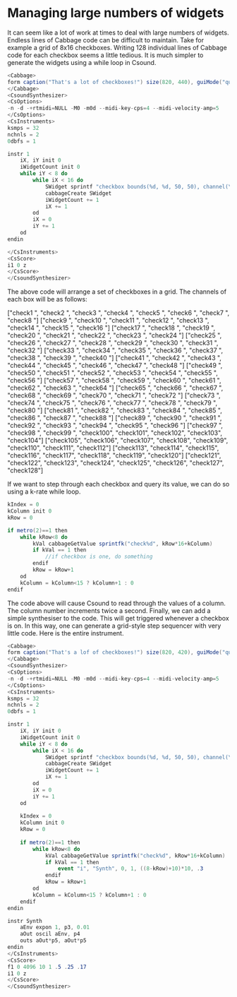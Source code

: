 # Managing large numbers of widgets

It can seem like a lot of work at times to deal with large numbers of widgets. Endless lines of Cabbage code can be difficult to maintain. Take for example a grid of 8x16 checkboxes. Writing 128 individual lines of Cabbage code for each checkbox seems a little tedious. It is much simpler to generate the widgets using a while loop in Csound. 

```csharp
<Cabbage>
form caption("That's a lot of checkboxes!") size(820, 440), guiMode("queue") colour(0, 0, 0), pluginId("def1")
</Cabbage>
<CsoundSynthesizer>
<CsOptions>
-n -d -+rtmidi=NULL -M0 -m0d --midi-key-cps=4 --midi-velocity-amp=5
</CsOptions>
<CsInstruments>
ksmps = 32
nchnls = 2
0dbfs = 1

instr 1
    iX, iY init 0
    iWidgetCount init 0
    while iY < 8 do
        while iX < 16 do
            SWidget sprintf "checkbox bounds(%d, %d, 50, 50), channel(\"check%d\"), colour:1(%d, %d, %d)", 10+iX*50, 10+iY*50, iWidgetCount, rnd(255), rnd(255), rnd(255)
            cabbageCreate SWidget
            iWidgetCount += 1
            iX += 1
        od
        iX = 0
        iY += 1
    od
endin

</CsInstruments>
<CsScore>
i1 0 z
</CsScore>
</CsoundSynthesizer>
```

The above code will arrange a set of checkboxes in a grid. The channels of each box will be as follows:

["check1  ", "check2  ", "check3  ", "check4  ", "check5  ", "check6  ", "check7  ", "check8  "]
["check9  ", "check10 ", "check11 ", "check12 ", "check13 ", "check14 ", "check15 ", "check16 "]
["check17 ", "check18 ", "check19 ", "check20 ", "check21 ", "check22 ", "check23 ", "check24 "]
["check25 ", "check26 ", "check27 ", "check28 ", "check29 ", "check30 ", "check31 ", "check32 "]
["check33 ", "check34 ", "check35 ", "check36 ", "check37 ", "check38 ", "check39 ", "check40 "]
["check41 ", "check42 ", "check43 ", "check44 ", "check45 ", "check46 ", "check47 ", "check48 "]
["check49 ", "check50 ", "check51 ", "check52 ", "check53 ", "check54 ", "check55 ", "check56 "]
["check57 ", "check58 ", "check59 ", "check60 ", "check61 ", "check62 ", "check63 ", "check64 "]
["check65 ", "check66 ", "check67 ", "check68 ", "check69 ", "check70 ", "check71 ", "check72 "]
["check73 ", "check74 ", "check75 ", "check76 ", "check77 ", "check78 ", "check79 ", "check80 "]
["check81 ", "check82 ", "check83 ", "check84 ", "check85 ", "check86 ", "check87 ", "check88 "]
["check89 ", "check90 ", "check91 ", "check92 ", "check93 ", "check94 ", "check95 ", "check96 "]
["check97 ", "check98 ", "check99 ", "check100", "check101", "check102", "check103", "check104"]
["check105", "check106", "check107", "check108", "check109", "check110", "check111", "check112"]
["check113", "check114", "check115", "check116", "check117", "check118", "check119", "check120"]
["check121", "check122", "check123", "check124", "check125", "check126", "check127", "check128"]

If we want to step through each checkbox and query its value, we can do so using a k-rate while loop. 

```csharp
kIndex = 0
kColumn init 0
kRow = 0 

if metro(2)==1 then        
	while kRow<8 do
		kVal cabbageGetValue sprintfk("check%d", kRow*16+kColumn)
		if kVal == 1 then
			//if checkbox is one, do something
		endif  
		kRow = kRow+1            
	od
	kColumn = kColumn<15 ? kColumn+1 : 0		
endif     
```

The code above will cause Csound to read through the values of a column. The column number increments twice a second. Finally, we can add a simple synthesiser to the code. This will get triggered whenever a checkbox is on. In this way, one can generate a grid-style step sequencer with very little code. Here is the entire instrument. 

```csharp
<Cabbage>
form caption("That's a lof of checkboxes!") size(820, 420), guiMode("queue") colour(0, 0, 0), pluginId("def1")
</Cabbage>
<CsoundSynthesizer>
<CsOptions>
-n -d -+rtmidi=NULL -M0 -m0d --midi-key-cps=4 --midi-velocity-amp=5
</CsOptions>
<CsInstruments>
ksmps = 32
nchnls = 2
0dbfs = 1

instr 1
    iX, iY init 0
    iWidgetCount init 0
    while iY < 8 do
        while iX < 16 do
            SWidget sprintf "checkbox bounds(%d, %d, 50, 50), channel(\"check%d\"), colour:1(%d, %d, %d)", 10+iX*50, 10+iY*50, iWidgetCount, rnd(255), rnd(255), rnd(255)
            cabbageCreate SWidget
            iWidgetCount += 1
            iX += 1
        od
        iX = 0
        iY += 1
    od
    
    kIndex = 0
    kColumn init 0
    kRow = 0 
    
    if metro(2)==1 then        
        while kRow<8 do
            kVal cabbageGetValue sprintfk("check%d", kRow*16+kColumn)
            if kVal == 1 then
                event "i", "Synth", 0, 1, ((8-kRow)+10)*10, .3
            endif  
            kRow = kRow+1            
        od
        kColumn = kColumn<15 ? kColumn+1 : 0		
    endif     
endin

instr Synth
    aEnv expon 1, p3, 0.01
    aOut oscil aEnv, p4
    outs aOut*p5, aOut*p5
endin
</CsInstruments>
<CsScore>
f1 0 4096 10 1 .5 .25 .17
i1 0 z
</CsScore>
</CsoundSynthesizer>
```
